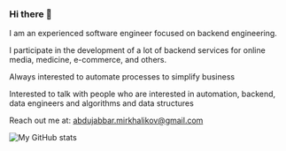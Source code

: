 ### Hi there 👋


<!--**Abdujabbar/Abdujabbar** is a ✨ _special_ ✨ repository because its `README.md` (this file) appears on your GitHub profile.-->

<!--Here are some ideas to get you started:-->

I am an experienced software engineer focused on backend engineering.

I participate in the development of a lot of backend services for online media, medicine, e-commerce, and others.

Always interested to automate processes to simplify business

Interested to talk with people who are interested in automation, backend, data engineers and algorithms and data structures

Reach out me at: abdujabbar.mirkhalikov@gmail.com


![My GitHub stats](https://github-readme-stats.vercel.app/api?username=Abdujabbar)
